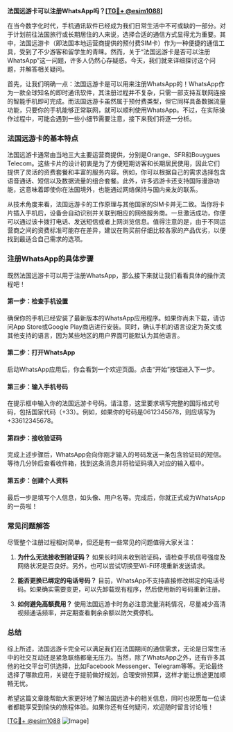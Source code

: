 **法国远游卡可以注册WhatsApp吗？[[TG💪+ @esim1088](https://t.me/s/esim1088)]**

在当今数字化时代，手机通讯软件已经成为我们日常生活中不可或缺的一部分。对于计划前往法国旅行或长期居住的人来说，选择合适的通信方式显得尤为重要。其中，法国远游卡（即法国本地运营商提供的预付费SIM卡）作为一种便捷的通信工具，受到了不少游客和留学生的青睐。然而，关于“法国远游卡是否可以注册WhatsApp”这一问题，许多人仍然心存疑惑。今天，我们就来详细探讨这个问题，并解答相关疑问。

首先，让我们明确一点：法国远游卡是可以用来注册WhatsApp的！WhatsApp作为一款全球知名的即时通讯软件，其注册过程并不复杂，只需一部支持互联网连接的智能手机即可完成。而法国远游卡虽然属于预付费类型，但它同样具备数据流量功能，只要你的手机能够正常联网，就可以顺利使用WhatsApp。不过，在实际操作过程中，可能会遇到一些小细节需要注意，接下来我们将逐一分析。

### 法国远游卡的基本特点

法国远游卡通常由当地三大主要运营商提供，分别是Orange、SFR和Bouygues Telecom。这些卡片的设计初衷是为了方便短期访客和长期居民使用，因此它们提供了灵活的资费套餐和丰富的服务内容。例如，你可以根据自己的需求选择包含语音通话、短信以及数据流量的组合套餐。此外，许多远游卡还支持国际漫游功能，这意味着即使你在法国境外，也能通过网络保持与国内亲友的联系。

从技术角度来看，法国远游卡的工作原理与其他国家的SIM卡并无二致。当你将卡片插入手机后，设备会自动识别并关联到相应的网络服务商。一旦激活成功，你便可以通过该卡拨打电话、发送短信或者上网浏览信息。值得注意的是，由于不同运营商之间的资费标准可能存在差异，建议在购买前仔细比较各家的产品优劣，以便找到最适合自己需求的选项。

### 注册WhatsApp的具体步骤

既然法国远游卡可以用于注册WhatsApp，那么接下来就让我们看看具体的操作流程吧！

#### 第一步：检查手机设置
确保你的手机已经安装了最新版本的WhatsApp应用程序。如果你尚未下载，请访问App Store或Google Play商店进行安装。同时，确认手机的语言设定为英文或其他支持的语言，因为某些地区的用户界面可能默认为其他语言。

#### 第二步：打开WhatsApp
启动WhatsApp应用后，你会看到一个欢迎页面。点击“开始”按钮进入下一步。

#### 第三步：输入手机号码
在提示框中输入你的法国远游卡号码。请注意，这里要求填写完整的国际格式号码，包括国家代码（+33）。例如，如果你的号码是0612345678，则应填写为+33612345678。

#### 第四步：接收验证码
完成上述步骤后，WhatsApp会向你刚才输入的号码发送一条包含验证码的短信。等待几分钟后查看收件箱，找到这条消息并将验证码填入对应的输入框中。

#### 第五步：创建个人资料
最后一步是填写个人信息，如头像、用户名等。完成后，你就正式成为WhatsApp的一员啦！

### 常见问题解答

尽管整个注册过程相对简单，但还是有一些常见的问题值得大家关注：

1. **为什么无法接收到验证码？**
   如果长时间未收到验证码，请检查手机信号强度及网络状况是否良好。另外，也可以尝试切换至Wi-Fi环境重新发送请求。

2. **能否更换已绑定的电话号码？**
   目前，WhatsApp不支持直接修改绑定的电话号码。如果确实需要变更，可以先卸载现有程序，然后使用新的号码重新注册。

3. **如何避免高额费用？**
   使用法国远游卡时务必注意流量消耗情况，尽量减少高清视频通话频率，并定期查看剩余余额以防欠费停机。

### 总结

综上所述，法国远游卡完全可以满足我们在法国期间的通信需求，无论是日常生活中的社交互动还是紧急联络都毫无压力。当然，除了WhatsApp之外，还有许多其他的社交平台可供选择，比如Facebook Messenger、Telegram等等。无论最终选择了哪款应用，关键在于提前做好规划，合理安排预算，这样才能让旅途更加顺畅无忧。

希望这篇文章能帮助大家更好地了解法国远游卡的相关信息，同时也祝愿每一位读者都能享受到愉快的旅程体验。如果你还有任何疑问，欢迎随时留言讨论哦！

[[TG💪+ @esim1088](https://t.me/s/esim1088) ![Image](https://i.postimg.cc/4NQfJmqS/Snipaste-2025-05-13-00-14-12.png)]